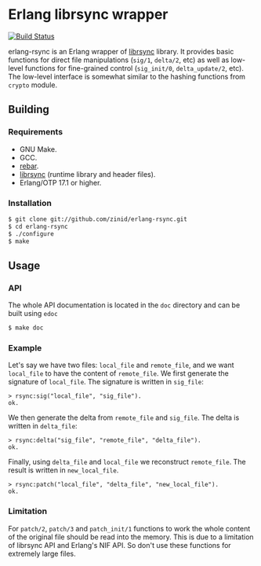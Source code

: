 Erlang librsync wrapper
========================

[![Build Status](https://travis-ci.org/zinid/erlang-rsync.svg?branch=master)](https://travis-ci.org/zinid/erlang-rsync)

erlang-rsync is an Erlang wrapper of [librsync](http://librsync.sourcefrog.net)
library. It provides basic functions for direct file manipulations
(`sig/1`, `delta/2`, etc) as well as low-level functions
for fine-grained control (`sig_init/0`, `delta_update/2`, etc).
The low-level interface is somewhat similar to the hashing functions
from `crypto` module.

Building
--------

### Requirements

- GNU Make.
- GCC.
- [rebar](https://github.com/rebar/rebar).
- [librsync](http://librsync.sourcefrog.net) (runtime library and header files).
- Erlang/OTP 17.1 or higher.

### Installation

```sh
$ git clone git://github.com/zinid/erlang-rsync.git
$ cd erlang-rsync
$ ./configure
$ make
```

Usage
-----

### API

The whole API documentation is located in the `doc` directory and can be built
using `edoc`

```sh
$ make doc
```

### Example

Let's say we have two files: `local_file` and `remote_file`, and we want `local_file`
to have the content of `remote_file`.
We first generate the signature of `local_file`. The signature is written in `sig_file`:
```
> rsync:sig("local_file", "sig_file").
ok.
```
We then generate the delta from `remote_file` and `sig_file`.
The delta is written in `delta_file`:
```
> rsync:delta("sig_file", "remote_file", "delta_file").
ok.
```
Finally, using `delta_file` and `local_file` we reconstruct `remote_file`. The
result is written in `new_local_file`.
```
> rsync:patch("local_file", "delta_file", "new_local_file").
ok.
```

### Limitation

For `patch/2`, `patch/3` and `patch_init/1` functions to work the whole content of
the original file should be read into the memory.
This is due to a limitation of librsync API and Erlang's NIF API.
So don't use these functions for extremely large files.
